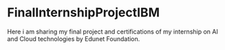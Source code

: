 # FinalInternshipProjectIBM
Here i am sharing my final project and certifications of my internship on AI and Cloud technologies by Edunet Foundation.

